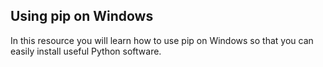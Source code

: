## Using pip on Windows

In this resource you will learn how to use pip on Windows so that you can easily install useful Python software.

